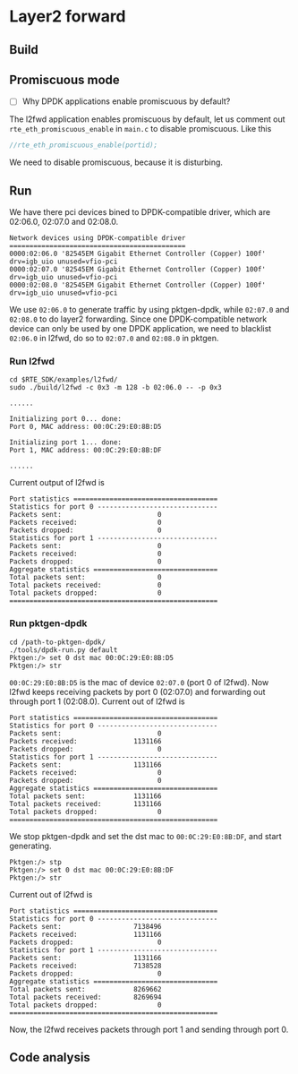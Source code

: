 # Layer2 forward

## Build

## Promiscuous mode
- [ ] Why DPDK applications enable promiscuous by default?

The l2fwd application enables promiscuous by default, let us comment out `rte_eth_promiscuous_enable` in `main.c` to disable promiscuous. Like this
```c
//rte_eth_promiscuous_enable(portid);
```
We need to disable promiscuous, because it is disturbing.

## Run
We have there pci devices bined to DPDK-compatible driver, which are 02:06.0, 02:07.0 and 02:08.0.
````
Network devices using DPDK-compatible driver
============================================
0000:02:06.0 '82545EM Gigabit Ethernet Controller (Copper) 100f' drv=igb_uio unused=vfio-pci
0000:02:07.0 '82545EM Gigabit Ethernet Controller (Copper) 100f' drv=igb_uio unused=vfio-pci
0000:02:08.0 '82545EM Gigabit Ethernet Controller (Copper) 100f' drv=igb_uio unused=vfio-pci
````
We use `02:06.0` to generate traffic by using pktgen-dpdk, while `02:07.0` and `02:08.0` to do layer2 forwarding.
Since one DPDK-compatible network device can only be used by one DPDK application, we need to blacklist `02:06.0` in l2fwd, do so to `02:07.0` and `02:08.0` in pktgen.

### Run l2fwd

```shell
cd $RTE_SDK/examples/l2fwd/
sudo ./build/l2fwd -c 0x3 -m 128 -b 02:06.0 -- -p 0x3

......

Initializing port 0... done:
Port 0, MAC address: 00:0C:29:E0:8B:D5

Initializing port 1... done:
Port 1, MAC address: 00:0C:29:E0:8B:DF

......
```

Current output of l2fwd is
````
Port statistics ====================================
Statistics for port 0 ------------------------------
Packets sent:                        0
Packets received:                    0
Packets dropped:                     0
Statistics for port 1 ------------------------------
Packets sent:                        0
Packets received:                    0
Packets dropped:                     0
Aggregate statistics ===============================
Total packets sent:                  0
Total packets received:              0
Total packets dropped:               0
====================================================
````

### Run pktgen-dpdk
```shell
cd /path-to-pktgen-dpdk/
./tools/dpdk-run.py default
Pktgen:/> set 0 dst mac 00:0C:29:E0:8B:D5
Pktgen:/> str
```
`00:0C:29:E0:8B:D5` is the mac of device `02:07.0` (port 0 of l2fwd).
Now l2fwd keeps receiving packets by port 0 (02:07.0) and forwarding out through port 1 (02:08.0).
Current out of l2fwd is
````
Port statistics ====================================
Statistics for port 0 ------------------------------
Packets sent:                        0
Packets received:              1131166
Packets dropped:                     0
Statistics for port 1 ------------------------------
Packets sent:                  1131166
Packets received:                    0
Packets dropped:                     0
Aggregate statistics ===============================
Total packets sent:            1131166
Total packets received:        1131166
Total packets dropped:               0
====================================================
````

We stop pktgen-dpdk and set the dst mac to `00:0C:29:E0:8B:DF`, and start generating.
```shell
Pktgen:/> stp
Pktgen:/> set 0 dst mac 00:0C:29:E0:8B:DF
Pktgen:/> str
```
Current out of l2fwd is
````
Port statistics ====================================
Statistics for port 0 ------------------------------
Packets sent:                  7138496
Packets received:              1131166
Packets dropped:                     0
Statistics for port 1 ------------------------------
Packets sent:                  1131166
Packets received:              7138528
Packets dropped:                     0
Aggregate statistics ===============================
Total packets sent:            8269662
Total packets received:        8269694
Total packets dropped:               0
====================================================
````
Now, the l2fwd receives packets through port 1 and sending through port 0.

## Code analysis
